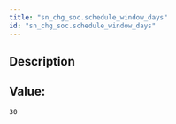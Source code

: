 ```yaml
---
title: "sn_chg_soc.schedule_window_days"
id: "sn_chg_soc.schedule_window_days"
---
```

## Description



## Value: 
```
30
```